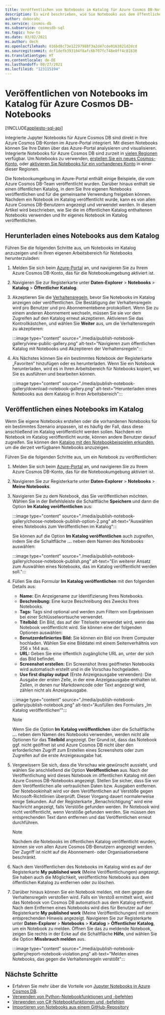 ```yaml
---
title: Veröffentlichen von Notebooks im Katalog für Azure Cosmos DB-Notebooks
description: Es wird beschrieben, wie Sie Notebooks aus dem öffentlichen Katalog herunterladen und bearbeiten und Ihre eigenen Notebooks im Katalog veröffentlichen.
author: deborahc
ms.service: cosmos-db
ms.subservice: cosmosdb-sql
ms.topic: how-to
ms.date: 03/02/2021
ms.author: dech
ms.openlocfilehash: 016bd8c73e12297988f3a2d47cde0163821d2dcd
ms.sourcegitcommit: dcf1defb393104f8afc6b707fc748e0ff4c81830
ms.translationtype: HT
ms.contentlocale: de-DE
ms.lasthandoff: 08/27/2021
ms.locfileid: "123115194"
---
```

# <a name="publish-notebooks-to-the-azure-cosmos-db-notebook-gallery"></a>Veröffentlichen von Notebooks im Katalog für Azure Cosmos DB-Notebooks
[!INCLUDE[appliesto-sql-api](../includes/appliesto-sql-api.md)]

Integrierte Jupyter Notebooks für Azure Cosmos DB sind direkt in Ihre Azure Cosmos DB-Konten im Azure-Portal integriert. Mit diesen Notebooks können Sie Ihre Daten über das Azure-Portal analysieren und visualisieren. Integrierte Notebooks für Azure Cosmos DB sind zurzeit in [vielen Regionen](https://azure.microsoft.com/global-infrastructure/services/?products=cosmos-db&regions=all) verfügbar. Um Notebooks zu verwenden, [erstellen Sie ein neues Cosmos-Konto](create-cosmosdb-resources-portal.md), oder [aktivieren Sie Notebooks für ein vorhandenes Konto](enable-notebooks.md) in einer dieser Regionen.

Die Notebookumgebung im Azure-Portal enthält einige Beispiele, die vom Azure Cosmos DB-Team veröffentlicht wurden. Darüber hinaus enthält sie einen öffentlichen Katalog, in dem Sie Ihre eigenen Notebooks veröffentlichen und für die gemeinsame Verwendung freigeben können. Nachdem ein Notebook im Katalog veröffentlicht wurde, kann es von allen Azure Cosmos DB-Benutzern angezeigt und verwendet werden. In diesem Artikel wird beschrieben, wie Sie die im öffentlichen Katalog enthaltenen Notebooks verwenden und Ihr eigenes Notebook im Katalog veröffentlichen.

## <a name="download-a-notebook-from-the-gallery"></a>Herunterladen eines Notebooks aus dem Katalog

Führen Sie die folgenden Schritte aus, um Notebooks im Katalog anzuzeigen und in Ihren eigenen Arbeitsbereich für Notebooks herunterzuladen:

1. Melden Sie sich beim [Azure-Portal](https://portal.azure.com/) an, und navigieren Sie zu Ihrem Azure Cosmos DB-Konto, das für die Notebookumgebung aktiviert ist.

1. Navigieren Sie zur Registerkarte unter **Daten-Explorer** > **Notebooks** > **Katalog** > **Öffentlicher Katalog**.

1. Akzeptieren Sie die [Verhaltensregeln](https://azure.microsoft.com/support/legal/cosmos-db-public-gallery-code-of-conduct/), bevor Sie Notebooks im Katalog anzeigen oder veröffentlichen. Die Bestätigung der Verhaltensregeln wird pro Benutzer und pro Abonnementebene protokolliert. Wenn Sie zu einem anderen Abonnement wechseln, müssen Sie sie vor dem Zugreifen auf den Katalog erneut akzeptieren. Aktivieren Sie das Kontrollkästchen, und wählen Sie **Weiter** aus, um die Verhaltensregeln zu akzeptieren:

   :::image type="content" source="./media/publish-notebook-gallery/view-public-gallery.png" alt-text="Navigieren zum öffentlichen Katalog mit Notebooks und Akzeptieren der Verhaltensregeln":::

1. Als Nächstes können Sie ein bestimmtes Notebook der Registerkarte „Favoriten“ hinzufügen oder es herunterladen. Wenn Sie ein Notebook herunterladen, wird es in Ihren Arbeitsbereich für Notebooks kopiert, wo Sie es ausführen und bearbeiten können.

   :::image type="content" source="./media/publish-notebook-gallery/download-notebook-gallery.png" alt-text="Herunterladen eines Notebooks aus dem Katalog in Ihren Arbeitsbereich":::

## <a name="publish-a-notebook-to-the-gallery"></a>Veröffentlichen eines Notebooks im Katalog

Wenn Sie eigene Notebooks erstellen oder die vorhandenen Notebooks für ein bestimmtes Szenario anpassen, ist es häufig der Fall, dass diese anschließend im Katalog veröffentlicht werden sollen. Nachdem ein Notebook im Katalog veröffentlicht wurde, können andere Benutzer darauf zugreifen. Sie können den [Katalog mit den Notebookbeispielen erkunden](https://cosmos.azure.com/gallery.html), um die derzeit verfügbaren Notebooks anzuzeigen.

Führen Sie die folgenden Schritte aus, um ein Notebook zu veröffentlichen:

1. Melden Sie sich beim [Azure-Portal](https://portal.azure.com/) an, und navigieren Sie zu Ihrem Azure Cosmos DB-Konto, das für die Notebookumgebung aktiviert ist.

1. Navigieren Sie zur Registerkarte unter **Daten-Explorer** > **Notebooks** > **Meine Notebooks**.

1. Navigieren Sie zu dem Notebook, das Sie veröffentlichen möchten. Wählen Sie in der Befehlsleiste die Schaltfläche **Speichern** und dann die Option **Im Katalog veröffentlichen** aus:

   :::image type="content" source="./media/publish-notebook-gallery/choose-notebook-publish-option-2.png" alt-text="Auswählen eines Notebooks zum Veröffentlichen im Katalog":::

   Sie können auf die Option **Im Katalog veröffentlichen** auch zugreifen, indem Sie die Schaltfläche **…** neben dem Namen des Notebooks auswählen:

   :::image type="content" source="./media/publish-notebook-gallery/choose-notebook-publish.png" alt-text="Ein weiterer Ansatz zum Auswählen eines Notebooks, das im Katalog veröffentlicht werden soll.":::

1. Füllen Sie das Formular **Im Katalog veröffentlichen** mit den folgenden Details aus:

   * **Name:** Ein Anzeigename zur Identifizierung Ihres Notebooks.
   * **Beschreibung:** Eine kurze Beschreibung des Zwecks Ihres Notebooks.
   * **Tags:** Tags sind optional und werden zum Filtern von Ergebnissen bei einer Schlüsselwortsuche verwendet.
   * **Titelbild:** Ein Bild, das auf der Titelseite verwendet wird, wenn das Notebook veröffentlicht wird. Sie können eine der folgenden Optionen auswählen:
   * **Benutzerdefiniertes Bild:** Sie können ein Bild von Ihrem Computer hochladen. Wählen Sie eine Bilddatei mit einem Seitenverhältnis von 256 x 144 aus.
   * **URL:** Geben Sie eine öffentlich zugängliche URL an, unter der sich das Bild befindet.
   * **Screenshot erstellen:** Ein Screenshot Ihres geöffneten Notebooks wird automatisch erstellt und in die Vorschau hochgeladen.
   * **Use first display output** (Erste Anzeigeausgabe verwenden): Die Ausgabe der ersten Zelle, in der eine Anzeigeausgabe enthalten ist. Zellen, in denen nur Markdowncode oder Text angezeigt wird, zählen nicht als Anzeigeausgabe.

   :::image type="content" source="./media/publish-notebook-gallery/publish-notebook.png" alt-text="Ausfüllen des Formulars „Im Katalog veröffentlichen“":::

   > [!NOTE]
   > Wenn Sie die Option **Im Katalog veröffentlichen** über die Schaltfläche **…** neben dem Namen des Notebooks verwenden, werden nicht alle Optionen für das **Titelbild** angezeigt. Der Grund ist, dass das Notebook ggf. nicht geöffnet ist und Azure Cosmos DB nicht über den erforderlichen Zugriff zum Erstellen eines Screenshots oder zum Zugreifen auf die erste Anzeigeausgabe hat.

1. Vergewissern Sie sich, dass die Vorschau wie gewünscht aussieht, und wählen Sie anschließend die Option **Veröffentlichen** aus. Nach der Veröffentlichung wird dieses Notebook im öffentlichen Katalog mit den Azure Cosmos DB-Notebooks angezeigt. Stellen Sie sicher, dass Sie vor dem Veröffentlichen alle vertraulichen Daten bzw. Ausgaben entfernen. Der Notebookinhalt wird vor dem Veröffentlichen auf Verstöße gegen Microsoft-Richtlinien überprüft. Dieser Vorgang dauert normalerweise einige Sekunden. Auf der Registerkarte „Benachrichtigung“ wird eine Nachricht angezeigt, falls Verstöße gefunden werden. Ihr Notebook wird nicht veröffentlicht, wenn Verstöße gefunden werden. Sie müssen den entsprechenden Text dann entfernen und das Veröffentlichen erneut durchführen.

   > [!NOTE]
   > Nachdem die Notebooks im öffentlichen Katalog veröffentlicht wurden, können sie von allen Azure Cosmos DB-Benutzern angezeigt werden. Der Zugriff ist nicht auf die Abonnement- oder Organisationsebene beschränkt.

1. Nach dem Veröffentlichen des Notebooks im Katalog wird es auf der Registerkarte **My published work** (Meine Veröffentlichungen) angezeigt. Sie haben auch die Möglichkeit, veröffentlichte Notebooks aus dem öffentlichen Katalog zu entfernen oder zu löschen.

1. Darüber hinaus können Sie ein Notebook melden, mit dem gegen die Verhaltensregeln verstoßen wird. Falls ein Verstoß ermittelt wird, wird das Notebook von Cosmos DB automatisch aus dem Katalog entfernt. Nach dem Entfernen eines Notebooks wird dies für Benutzer auf der Registerkarte **My published work** (Meine Veröffentlichungen) mit einem entsprechenden Hinweis angezeigt. Navigieren Sie zur Registerkarte unter **Daten-Explorer** > **Notebooks** > **Katalog** > **Öffentlicher Katalog**, um ein Notebook zu melden. Öffnen Sie das zu meldende Notebook, zeigen Sie rechts in der Ecke auf die Schaltfläche **Hilfe**, und wählen Sie die Option **Missbrauch melden** aus.

   :::image type="content" source="./media/publish-notebook-gallery/report-notebook-violation.png" alt-text="Melden eines Notebooks, das gegen die Verhaltensregeln verstößt":::

## <a name="next-steps"></a>Nächste Schritte

* Erfahren Sie mehr über die Vorteile von [Jupyter Notebooks in Azure Cosmos DB](../cosmosdb-jupyter-notebooks.md).
* [Verwenden von Python-Notebookfunktionen und -befehlen](use-python-notebook-features-and-commands.md)
* [Verwenden von C#-Notebookfunktionen und -befehlen](use-csharp-notebook-features-and-commands.md)
* [Importieren von Notebooks aus einem GitHub-Repository](import-github-notebooks.md)
